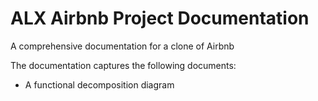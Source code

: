 # ALX Airbnb Project Documentation

A comprehensive documentation for a clone of Airbnb

The documentation captures the following documents:
- A functional decomposition diagram
